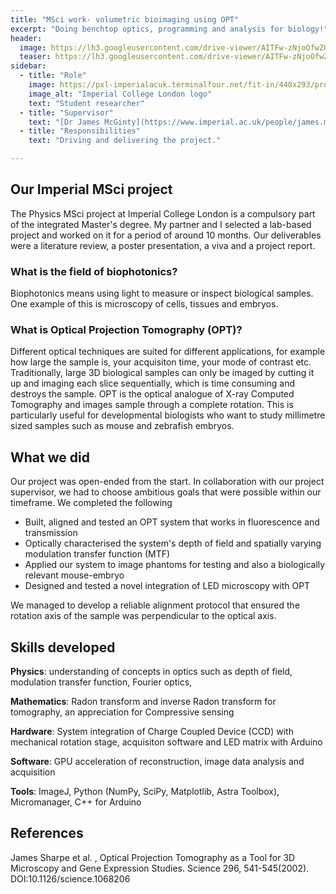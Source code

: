 ```yaml
---
title: "MSci work- volumetric bioimaging using OPT"
excerpt: "Doing benchtop optics, programming and analysis for biology!"
header:
  image: https://lh3.googleusercontent.com/drive-viewer/AITFw-zNjoOfwZQARZvOxdmZOsptqbyYDFP3yT8ENX1AicbQSqMCyoTCKVO7gH93v2oxPBZP4TZtmgbHFtbSFErUnfAMUY5sSg=s1600
  teaser: https://lh3.googleusercontent.com/drive-viewer/AITFw-zNjoOfwZQARZvOxdmZOsptqbyYDFP3yT8ENX1AicbQSqMCyoTCKVO7gH93v2oxPBZP4TZtmgbHFtbSFErUnfAMUY5sSg=s1600
sidebar:
  - title: "Role"
    image: https://pxl-imperialacuk.terminalfour.net/fit-in/448x293/prod01/channel_2/media/migration/staff/Blue-on-white--tojpeg_1495792235526_x4.jpg
    image_alt: "Imperial College London logo"
    text: "Student researcher"
  - title: "Supervisor"
    text: "[Dr James McGinty](https://www.imperial.ac.uk/people/james.mcginty) at Imperial College London"
  - title: "Responsibilities"
    text: "Driving and delivering the project."

---
```


## Our Imperial MSci project
The Physics MSci project at Imperial College London is a compulsory part of the integrated Master's degree. My partner and I selected a lab-based project and worked on it for a period of around 10 months. Our deliverables were a literature review, a poster presentation, a viva and a project report.

### What is the field of biophotonics?
Biophotonics means using light to measure or inspect biological samples. One example of this is microscopy of cells, tissues and embryos.

### What is Optical Projection Tomography (OPT)?
Different optical techniques are suited for different applications, for example how large the sample is, your acquisiton time, your mode of contrast etc. Traditionally, large 3D biological samples can only be imaged by cutting it up and imaging each slice sequentially, which is time consuming and destroys the sample. OPT is the optical analogue of X-ray Computed Tomography and images sample through a complete rotation. This is particularly useful for developmental biologists who want to study millimetre sized samples such as mouse and zebrafish embryos.

## What we did
Our project was open-ended from the start. In collaboration with our project supervisor, we had to choose ambitious goals that were possible within our timeframe. We completed the following
* Built, aligned and tested an OPT system that works in fluorescence and transmission
* Optically characterised the system's depth of field and spatially varying modulation transfer function (MTF)
* Applied our system to image phantoms for testing and also a biologically relevant mouse-embryo
* Designed and tested a novel integration of LED microscopy with OPT

We managed to develop a reliable alignment protocol that ensured the rotation axis of the sample was perpendicular to the optical axis. 


## Skills developed 
**Physics**: understanding of concepts in optics such as depth of field, modulation transfer function, Fourier optics, 

**Mathematics**: Radon transform and inverse Radon transform for tomography, an appreciation for Compressive sensing

**Hardware**: System integration of Charge Coupled Device (CCD) with mechanical rotation stage, acquisiton software and LED matrix with Arduino

**Software**: GPU acceleration of reconstruction, image data analysis and acquisition

**Tools**: ImageJ, Python (NumPy, SciPy, Matplotlib, Astra Toolbox), Micromanager, C++ for Arduino

## References
James Sharpe et al. , Optical Projection Tomography as a Tool for 3D Microscopy and Gene Expression Studies. Science 296, 541-545(2002). DOI:10.1126/science.1068206